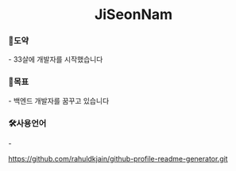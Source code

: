 <h1 align="center"> JiSeonNam</h1>

<h3>🦢도약</h3>
- 33살에 개발자를 시작했습니다

<h3>🤗목표</h3>
- 백엔드 개발자를 꿈꾸고 있습니다

<h3>🛠사용언어</h3>
-

https://github.com/rahuldkjain/github-profile-readme-generator.git
